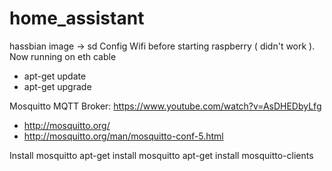 # home_assistant

hassbian image -> sd
Config Wifi before starting raspberry ( didn't work ). Now running on eth cable

* apt-get update
* apt-get upgrade


Mosquitto MQTT Broker: https://www.youtube.com/watch?v=AsDHEDbyLfg
  * http://mosquitto.org/
  * http://mosquitto.org/man/mosquitto-conf-5.html

Install mosquitto
apt-get install mosquitto
apt-get install mosquitto-clients
